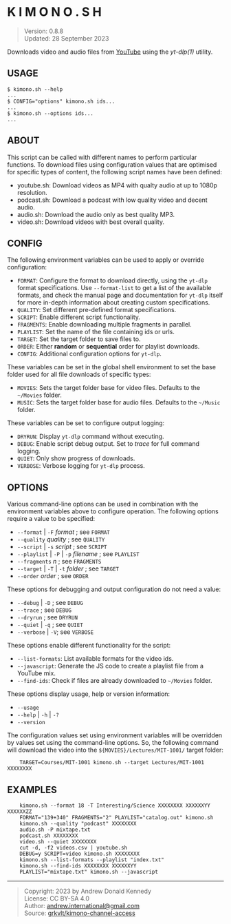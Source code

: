 # K I M O N O . S H

> Version: 0.8.8  
> Updated: 28 September 2023

Downloads video and audio files from [YouTube](https://youtu.be/) using
the _yt-dlp(1)_ utility.

## USAGE

```shell
$ kimono.sh --help
...
$ CONFIG="options" kimono.sh ids...
...
$ kimono.sh --options ids...
...
```

## ABOUT

This script can be called with different names to perform particular
functions. To download files using configuration values that are optimised
for specific types of content, the following script names have been
defined:

- youtube.sh:
    Download videos as MP4 with qualty audio at up to 1080p resolution.
- podcast.sh:
    Download a podcast with low quality video and decent audio.
- audio.sh:
    Download the audio only as best quality MP3.
- video.sh:
    Download videos with best overall quality.

## CONFIG

The following environment variables can be used to apply or override
configuration:

- `FORMAT`:
    Configure the format to download directly, using the `yt-dlp`
    format specifications. Use `--format-list` to get a list of the
    available formats, and check the manual page and documentation
    for `yt-dlp` itself for more in-depth information about creating
    custom specifications.
- `QUALITY`:
    Set different pre-defined format specifications.
- `SCRIPT`:
    Enable different script functionality.
- `FRAGMENTS`:
    Enable downloading multiple fragments in parallel.
- `PLAYLIST`:
    Set the name of the file containing ids or urls.
- `TARGET`:
    Set the target folder to save files to.
- `ORDER`:
   Either **random** or **sequential** order for playlist downloads.
- `CONFIG`:
    Additional configuration options for `yt-dlp`.

These variables can be set in the global shell environment to set
the base folder used for all file downloads of specific types:

- `MOVIES`:
    Sets the target folder base for video files. Defaults to the
    `~/Movies` folder.
- `MUSIC`:
    Sets the target folder base for audio files. Defaults to the
    `~/Music` folder.

These variables can be set to configure output logging:

- `DRYRUN`:
    Display `yt-dlp` command without executing.
- `DEBUG`:
    Enable script debug output.  Set to _trace_ for full command logging.
- `QUIET`:
    Only show progress of downloads.
- `VERBOSE`:
    Verbose logging for `yt-dlp` process.

## OPTIONS

Various command-line options can be used in combination with the
environment variables above to configure operation. The following options
require a value to be specified:

- `--format` | `-F` _format_ ; see `FORMAT`
- `--quality` _quality_ ; see `QUALITY`
- `--script` | `-s` _script_ ; see `SCRIPT`
- `--playlist` | `-P` | `-p` _filename_ ; see `PLAYLIST`
- `--fragments` _n_ ; see `FRAGMENTS`
- `--target` | `-T` | `-t` _folder_ ; see `TARGET`
- `--order` _order_ ; see `ORDER`

These options for debugging and output configuration do not need a value:

- `--debug` | `-D` ; see `DEBUG`
- `--trace` ; see `DEBUG`
- `--dryrun` ; see `DRYRUN`
- `--quiet` | `-q` ; see `QUIET`
- `--verbose` | `-V`; see `VERBOSE`

These options enable different functionality for the script:

- `--list-formats`:
    List available formats for the video ids.
- `--javascript`:
    Generate the JS code to create a playlist file from a YouTube mix.
- `--find-ids`:
    Check if files are already downloaded to `~/Movies` folder.

These options display usage, help or version information:

- `--usage`
- `--help` | `-h` | `-?`
- `--version`

The configuration values set using environment variables will be overridden
by values set using the command-line options. So, the following command will
download the video into the `${MOVIES}/Lectures/MIT-1001/` target folder:

```shell
    TARGET=Courses/MIT-1001 kimono.sh --target Lectures/MIT-1001 XXXXXXXX
```

## EXAMPLES

```shell
    kimono.sh --format 18 -T Interesting/Science XXXXXXXX XXXXXXYY XXXXXXZZ
    FORMAT="139+340" FRAGMENTS="2" PLAYLIST="catalog.out" kimono.sh
    kimono.sh --quality "podcast" XXXXXXXX
    audio.sh -P mixtape.txt
    podcast.sh XXXXXXXX
    video.sh --quiet XXXXXXXX
    cut -d, -f2 videos.csv | youtube.sh 
    DEBUG=y SCRIPT=video kimono.sh XXXXXXXX
    kimono.sh --list-formats --playlist "index.txt"
    kimono.sh --find-ids XXXXXXXX XXXXXXYY
    PLAYLIST="mixtape.txt" kimono.sh --javascript
```

---

> Copyright: 2023 by Andrew Donald Kennedy  
> License: CC BY-SA 4.0  
> Author: [andrew.international@gmail.com](mailto:andrew.international+kimono@gmail.com)  
> Source: [grkvlt/kimono-channel-access](https://github.com/grkvlt/kimono-channel-access.git)
